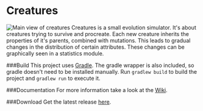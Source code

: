 # Creatures
![Main view of creatures](http://i.imgur.com/03Cn22F.png)
Creatures is a small evolution simulator. It's about creatures trying to survive and procreate.
Each new creature inherits the properties of it's parents, combined with mutations. This leads to gradual changes in the distribution of certain attributes. These changes can be graphically seen in a statistics module.

###Build
This project uses [Gradle](https://gradle.org/). The gradle wrapper is also included, so gradle doesn't need to be installed manually.
Run ```gradlew build``` to build the project and ```gradlew run``` to execute it.

###Documentation
For more information take a look at the [Wiki](https://github.com/thopit/Creatures/wiki).

###Download
Get the latest release [here](https://github.com/thopit/Creatures/releases).

